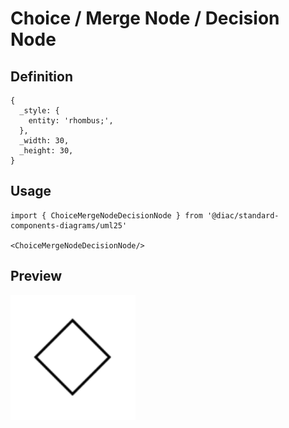# Choice / Merge Node / Decision Node

## Definition

```
{
  _style: { 
    entity: 'rhombus;',
  },
  _width: 30,
  _height: 30,
}
```

## Usage

```
import { ChoiceMergeNodeDecisionNode } from '@diac/standard-components-diagrams/uml25'

<ChoiceMergeNodeDecisionNode/>
```

## Preview

<img src="./choice-merge-node-decision-node.png" width="200"/>

